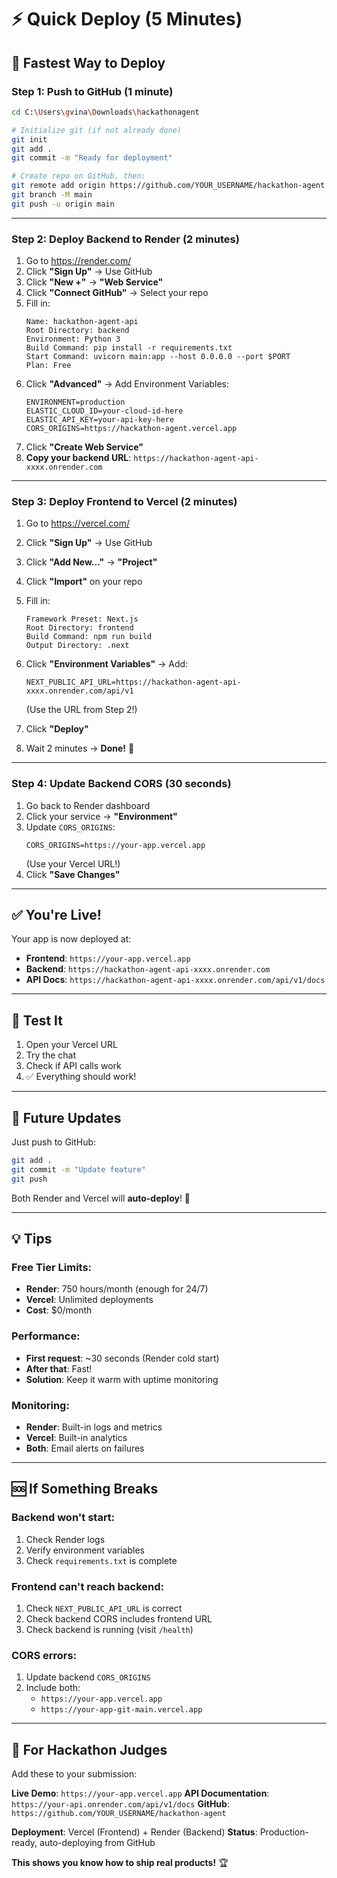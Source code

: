 # ⚡ Quick Deploy (5 Minutes)

## 🎯 **Fastest Way to Deploy**

### **Step 1: Push to GitHub** (1 minute)
```bash
cd C:\Users\gvina\Downloads\hackathonagent

# Initialize git (if not already done)
git init
git add .
git commit -m "Ready for deployment"

# Create repo on GitHub, then:
git remote add origin https://github.com/YOUR_USERNAME/hackathon-agent.git
git branch -M main
git push -u origin main
```

---

### **Step 2: Deploy Backend to Render** (2 minutes)

1. Go to https://render.com/
2. Click **"Sign Up"** → Use GitHub
3. Click **"New +"** → **"Web Service"**
4. Click **"Connect GitHub"** → Select your repo
5. Fill in:
   ```
   Name: hackathon-agent-api
   Root Directory: backend
   Environment: Python 3
   Build Command: pip install -r requirements.txt
   Start Command: uvicorn main:app --host 0.0.0.0 --port $PORT
   Plan: Free
   ```
6. Click **"Advanced"** → Add Environment Variables:
   ```
   ENVIRONMENT=production
   ELASTIC_CLOUD_ID=your-cloud-id-here
   ELASTIC_API_KEY=your-api-key-here
   CORS_ORIGINS=https://hackathon-agent.vercel.app
   ```
7. Click **"Create Web Service"**
8. **Copy your backend URL**: `https://hackathon-agent-api-xxxx.onrender.com`

---

### **Step 3: Deploy Frontend to Vercel** (2 minutes)

1. Go to https://vercel.com/
2. Click **"Sign Up"** → Use GitHub
3. Click **"Add New..."** → **"Project"**
4. Click **"Import"** on your repo
5. Fill in:
   ```
   Framework Preset: Next.js
   Root Directory: frontend
   Build Command: npm run build
   Output Directory: .next
   ```
6. Click **"Environment Variables"** → Add:
   ```
   NEXT_PUBLIC_API_URL=https://hackathon-agent-api-xxxx.onrender.com/api/v1
   ```
   (Use the URL from Step 2!)
   
7. Click **"Deploy"**
8. Wait 2 minutes → **Done!** 🎉

---

### **Step 4: Update Backend CORS** (30 seconds)

1. Go back to Render dashboard
2. Click your service → **"Environment"**
3. Update `CORS_ORIGINS`:
   ```
   CORS_ORIGINS=https://your-app.vercel.app
   ```
   (Use your Vercel URL!)
4. Click **"Save Changes"**

---

## ✅ **You're Live!**

Your app is now deployed at:
- **Frontend**: `https://your-app.vercel.app`
- **Backend**: `https://hackathon-agent-api-xxxx.onrender.com`
- **API Docs**: `https://hackathon-agent-api-xxxx.onrender.com/api/v1/docs`

---

## 🧪 **Test It**

1. Open your Vercel URL
2. Try the chat
3. Check if API calls work
4. ✅ Everything should work!

---

## 🔄 **Future Updates**

Just push to GitHub:
```bash
git add .
git commit -m "Update feature"
git push
```

Both Render and Vercel will **auto-deploy**! 🚀

---

## 💡 **Tips**

### Free Tier Limits:
- **Render**: 750 hours/month (enough for 24/7)
- **Vercel**: Unlimited deployments
- **Cost**: $0/month

### Performance:
- **First request**: ~30 seconds (Render cold start)
- **After that**: Fast!
- **Solution**: Keep it warm with uptime monitoring

### Monitoring:
- **Render**: Built-in logs and metrics
- **Vercel**: Built-in analytics
- **Both**: Email alerts on failures

---

## 🆘 **If Something Breaks**

### Backend won't start:
1. Check Render logs
2. Verify environment variables
3. Check `requirements.txt` is complete

### Frontend can't reach backend:
1. Check `NEXT_PUBLIC_API_URL` is correct
2. Check backend CORS includes frontend URL
3. Check backend is running (visit `/health`)

### CORS errors:
1. Update backend `CORS_ORIGINS`
2. Include both:
   - `https://your-app.vercel.app`
   - `https://your-app-git-main.vercel.app`

---

## 🎯 **For Hackathon Judges**

Add these to your submission:

**Live Demo**: `https://your-app.vercel.app`
**API Documentation**: `https://your-api.onrender.com/api/v1/docs`
**GitHub**: `https://github.com/YOUR_USERNAME/hackathon-agent`

**Deployment**: Vercel (Frontend) + Render (Backend)
**Status**: Production-ready, auto-deploying from GitHub

**This shows you know how to ship real products!** 🏆
